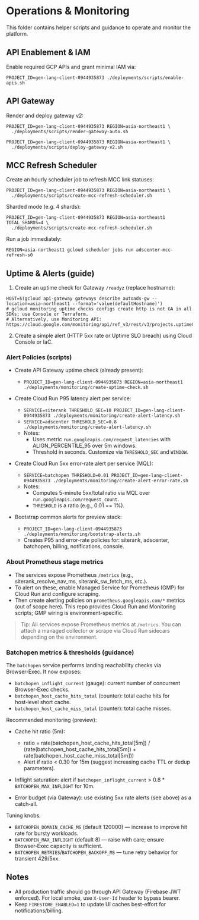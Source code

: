 # Operations & Monitoring

This folder contains helper scripts and guidance to operate and monitor the platform.

## API Enablement & IAM

Enable required GCP APIs and grant minimal IAM via:

```
PROJECT_ID=gen-lang-client-0944935873 ./deployments/scripts/enable-apis.sh
```

## API Gateway

Render and deploy gateway v2:

```
PROJECT_ID=gen-lang-client-0944935873 REGION=asia-northeast1 \
  ./deployments/scripts/render-gateway-auto.sh

PROJECT_ID=gen-lang-client-0944935873 REGION=asia-northeast1 \
  ./deployments/scripts/deploy-gateway-v2.sh
```

## MCC Refresh Scheduler

Create an hourly scheduler job to refresh MCC link statuses:

```
PROJECT_ID=gen-lang-client-0944935873 REGION=asia-northeast1 \
  ./deployments/scripts/create-mcc-refresh-scheduler.sh
```

Sharded mode (e.g. 4 shards):

```
PROJECT_ID=gen-lang-client-0944935873 REGION=asia-northeast1 TOTAL_SHARDS=4 \
  ./deployments/scripts/create-mcc-refresh-scheduler.sh
```

Run a job immediately:

```
REGION=asia-northeast1 gcloud scheduler jobs run adscenter-mcc-refresh-s0
```

## Uptime & Alerts (guide)

1) Create an uptime check for Gateway `/readyz` (replace hostname):

```
HOST=$(gcloud api-gateway gateways describe autoads-gw --location=asia-northeast1 --format='value(defaultHostname)')
# gcloud monitoring uptime checks configs create http is not GA in all SDKs; use Console or Terraform.
# Alternatively, use Monitoring API: https://cloud.google.com/monitoring/api/ref_v3/rest/v3/projects.uptimeCheckConfigs
```

2) Create a simple alert (HTTP 5xx rate or Uptime SLO breach) using Cloud Console or IaC.

### Alert Policies (scripts)

- Create API Gateway uptime check (already present):
  - `PROJECT_ID=gen-lang-client-0944935873 REGION=asia-northeast1 ./deployments/monitoring/create-uptime-check.sh`

- Create Cloud Run P95 latency alert per service:
  - `SERVICE=siterank THRESHOLD_SEC=10 PROJECT_ID=gen-lang-client-0944935873 ./deployments/monitoring/create-alert-latency.sh`
  - `SERVICE=adscenter THRESHOLD_SEC=0.8 ./deployments/monitoring/create-alert-latency.sh`
  - Notes:
    - Uses metric `run.googleapis.com/request_latencies` with ALIGN_PERCENTILE_95 over 5m windows.
    - Threshold in seconds. Customize via `THRESHOLD_SEC` and `WINDOW`.

- Create Cloud Run 5xx error-rate alert per service (MQL):
  - `SERVICE=batchopen THRESHOLD=0.01 PROJECT_ID=gen-lang-client-0944935873 ./deployments/monitoring/create-alert-error-rate.sh`
  - Notes:
    - Computes 5-minute 5xx/total ratio via MQL over `run.googleapis.com/request_count`.
    - `THRESHOLD` is a ratio (e.g., 0.01 == 1%).

- Bootstrap common alerts for preview stack:
  - `PROJECT_ID=gen-lang-client-0944935873 ./deployments/monitoring/bootstrap-alerts.sh`
  - Creates P95 and error-rate policies for: siterank, adscenter, batchopen, billing, notifications, console.

### About Prometheus stage metrics

- The services expose Prometheus `/metrics` (e.g., siterank_resolve_nav_ms, siterank_sw_fetch_ms, etc.).
- To alert on these, enable Managed Service for Prometheus (GMP) for Cloud Run and configure scraping.
- Then create alerting policies on `prometheus.googleapis.com/*` metrics (out of scope here). This repo provides Cloud Run and Monitoring scripts; GMP wiring is environment-specific.

> Tip: All services expose Prometheus metrics at `/metrics`. You can attach a managed collector or scrape via Cloud Run sidecars depending on the environment.

### Batchopen metrics & thresholds (guidance)

The `batchopen` service performs landing reachability checks via Browser‑Exec. It now exposes:

- `batchopen_inflight_current` (gauge): current number of concurrent Browser‑Exec checks.
- `batchopen_host_cache_hits_total` (counter): total cache hits for host‑level short cache.
- `batchopen_host_cache_miss_total` (counter): total cache misses.

Recommended monitoring (preview):

- Cache hit ratio (5m):
  - ratio = rate(batchopen_host_cache_hits_total[5m]) / (rate(batchopen_host_cache_hits_total[5m]) + rate(batchopen_host_cache_miss_total[5m]))
  - Alert if ratio < 0.30 for 15m (suggest increasing cache TTL or dedup parameters).

- Inflight saturation: alert if `batchopen_inflight_current` > 0.8 * `BATCHOPEN_MAX_INFLIGHT` for 10m.

- Error budget (via Gateway): use existing 5xx rate alerts (see above) as a catch‑all.

Tuning knobs:

- `BATCHOPEN_DOMAIN_CACHE_MS` (default 120000) — increase to improve hit rate for bursty workloads.
- `BATCHOPEN_MAX_INFLIGHT` (default 8) — raise with care; ensure Browser‑Exec capacity is sufficient.
- `BATCHOPEN_RETRIES`/`BATCHOPEN_BACKOFF_MS` — tune retry behavior for transient 429/5xx.

## Notes

- All production traffic should go through API Gateway (Firebase JWT enforced). For local smoke, use `X-User-Id` header to bypass bearer.
- Keep `FIRESTORE_ENABLED=1` to update UI caches best-effort for notifications/billing.

